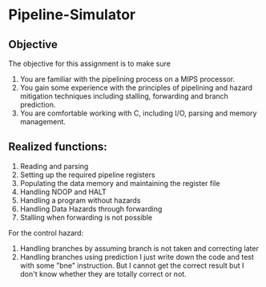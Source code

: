 # Pipeline-Simulator

## Objective
The objective for this assignment is to make sure
1. You are familiar with the pipelining process on a MIPS processor.
2. You gain some experience with the principles of pipelining and hazard mitigation techniques including stalling, forwarding and branch prediction.
3. You are comfortable working with C, including I/O, parsing and memory management.

## Realized functions:
1. Reading and parsing
2. Setting up the required pipeline registers
3. Populating the data memory and maintaining the register file 
4. Handling NOOP and HALT  
5. Handling a program without hazards
6. Handling Data Hazards through forwarding
7. Stalling when forwarding is not possible 

For the control hazard:
1. Handling branches by assuming branch is not taken and correcting later
2. Handling branches using prediction
I just write down the code and  test with some "bne" instruction. But I cannot get the correct result but I don't know whether they are totally correct or not.
